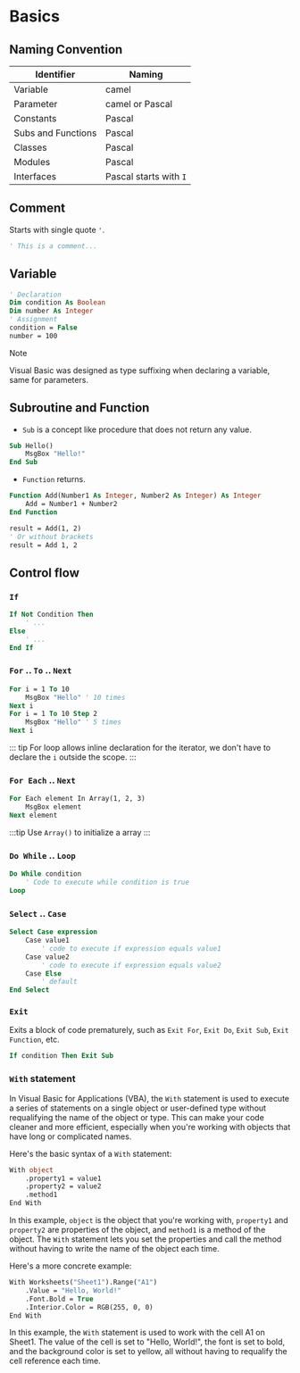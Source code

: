 # Basics

## Naming Convention

|Identifier|Naming|
|---|---|
|Variable|camel|
|Parameter|camel or Pascal|
|Constants|Pascal|
|Subs and Functions|Pascal|
|Classes|Pascal|
|Modules|Pascal|
|Interfaces|Pascal starts with `I`|

## Comment

Starts with single quote `'`.

```vb
' This is a comment...
```

## Variable

```vb
' Declaration
Dim condition As Boolean
Dim number As Integer
' Assignment
condition = False
number = 100
```

> [!NOTE]
> Visual Basic was designed as type suffixing when declaring a variable, same for parameters.

## Subroutine and Function

- `Sub` is a concept like procedure that does not return any value.

```vb
Sub Hello()
    MsgBox "Hello!"
End Sub
```

- `Function` returns.

```vb
Function Add(Number1 As Integer, Number2 As Integer) As Integer
    Add = Number1 + Number2
End Function

result = Add(1, 2)
' Or without brackets
result = Add 1, 2
```

## Control flow

### `If`

```vb
If Not Condition Then
    ' ...
Else
    ' ...
End If
```

### `For` .. `To` .. `Next`

```vb
For i = 1 To 10
    MsgBox "Hello" ' 10 times
Next i
For i = 1 To 10 Step 2
    MsgBox "Hello" ' 5 times
Next i
```

::: tip
For loop allows inline declaration for the iterator, we don't have to declare the `i` outside the scope.
:::

### `For Each` .. `Next`

```vb
For Each element In Array(1, 2, 3)
    MsgBox element
Next element
```

:::tip
Use `Array()` to initialize a array
:::

### `Do While` .. `Loop`

```vb
Do While condition
    ' Code to execute while condition is true
Loop

```

### `Select` .. `Case`

```vb
Select Case expression
    Case value1
        ' code to execute if expression equals value1
    Case value2
        ' code to execute if expression equals value2
    Case Else
        ' default
End Select
```

### `Exit`

Exits a block of code prematurely, such as `Exit For`, `Exit Do`, `Exit Sub`, `Exit Function`, etc.

```vb
If condition Then Exit Sub
```

### `With` statement

In Visual Basic for Applications (VBA), the `With` statement is used to execute a series of statements on a single object or user-defined type without requalifying the name of the object or type. This can make your code cleaner and more efficient, especially when you're working with objects that have long or complicated names.

Here's the basic syntax of a `With` statement:

```vb
With object
    .property1 = value1
    .property2 = value2
    .method1
End With
```

In this example, `object` is the object that you're working with, `property1` and `property2` are properties of the object, and `method1` is a method of the object. The `With` statement lets you set the properties and call the method without having to write the name of the object each time.

Here's a more concrete example:

```vb
With Worksheets("Sheet1").Range("A1")
    .Value = "Hello, World!"
    .Font.Bold = True
    .Interior.Color = RGB(255, 0, 0)
End With
```

In this example, the `With` statement is used to work with the cell A1 on Sheet1. The value of the cell is set to "Hello, World!", the font is set to bold, and the background color is set to yellow, all without having to requalify the cell reference each time.
